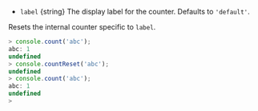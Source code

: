 <!-- YAML
added: v8.3.0
-->

* `label` {string} The display label for the counter. Defaults to `'default'`.

Resets the internal counter specific to `label`.

<!-- eslint-skip -->
```js
> console.count('abc');
abc: 1
undefined
> console.countReset('abc');
undefined
> console.count('abc');
abc: 1
undefined
>
```


